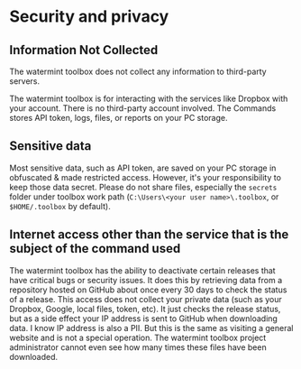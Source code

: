 # Security and privacy

## Information Not Collected 

The watermint toolbox does not collect any information to third-party servers.

The watermint toolbox is for interacting with the services like Dropbox with your account. There is no third-party account involved. The Commands stores API token, logs, files, or reports on your PC storage.

## Sensitive data

Most sensitive data, such as API token, are saved on your PC storage in obfuscated & made restricted access. However, it's your responsibility to keep those data secret. 
Please do not share files, especially the `secrets` folder under toolbox work path (`C:\Users\<your user name>\.toolbox`, or `$HOME/.toolbox` by default).

## Internet access other than the service that is the subject of the command used

The watermint toolbox has the ability to deactivate certain releases that have critical bugs or security issues. It does this by retrieving data from a repository hosted on GitHub about once every 30 days to check the status of a release.
This access does not collect your private data (such as your Dropbox, Google, local files, token, etc). It just checks the release status, but as a side effect your IP address is sent to GitHub when downloading data. I know IP address is also a PII. But this is the same as visiting a general website and is not a special operation.
The watermint toolbox project administrator cannot even see how many times these files have been downloaded.

